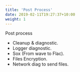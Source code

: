 ```yaml
---
title: 'Post Process'
date: 2019-02-11T19:27:37+10:00
weight: 1
---
```

Post process
<!--more-->

- Cleanup & diagnostic.
- Logger diagnostic.
- Sox (From wave to Flac).
- Files Encryption.
- Network diag to send files.